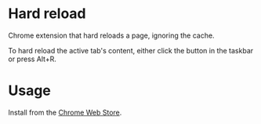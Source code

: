 # Hard reload
Chrome extension that hard reloads a page, ignoring the cache.

To hard reload the active tab's content, either click the button in the taskbar or press Alt+R.

# Usage

Install from the [Chrome Web Store](https://chrome.google.com/webstore/detail/hard-reload/bdmblpnglgiabhlbpkefgehelmlgodjd).
